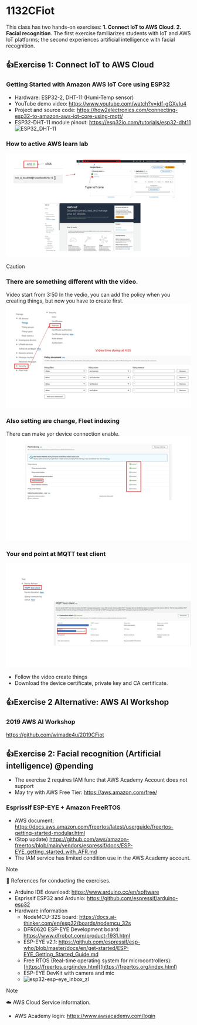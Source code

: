 # 1132CFiot
This class has two hands-on exercises: **1. Connect IoT to AWS Cloud**. **2. Facial recognition**. The first exercise familiarizes students with IoT and AWS IoT platforms; the second experiences artificial intelligence with facial recognition.
## :+1:Exercise 1: Connect IoT to AWS Cloud
### Getting Started with Amazon AWS IoT Core using ESP32 
- Hardware: ESP32-2, DHT-11 (Humi-Temp sensor)
- YouTube demo video: https://www.youtube.com/watch?v=idf-gGXvIu4
- Project and source code: https://how2electronics.com/connecting-esp32-to-amazon-aws-iot-core-using-mqtt/
- ESP32-DHT-11 module pinout: https://esp32io.com/tutorials/esp32-dht11 ![ESP32_DHT-11](https://github.com/iiotntust/1122CFiot/assets/56021651/8e5a4641-ada0-4916-9455-5db77e155f42)
### How to active AWS learn lab
![image](pic/投影片1.JPG)  
> [!CAUTION]
> ### There are something different with the video.
> Video start from 3:50
> In the vedio, you can add the policy when you creating things, but now you have to create first.  
> ![image](pic/投影片2.JPG)  
> ### Also setting are change, Fleet indexing
> There can make yor device connection enable.
> ![image](pic/投影片3.JPG)  
> ### Your end point at MQTT test client
> ![image](pic/投影片4.JPG)  
- Follow the video create things
- Download the device certificate, private key and CA certificate.
## :+1:Exercise 2 Alternative: AWS AI Workshop
### 2019 AWS AI Workshop
https://github.com/wimade4u/2019CFiot

## :+1:Exercise 2: Facial recognition (Artificial intelligence) @pending
- The exercise 2 requires IAM func that AWS Academy Account does not support
- May try with AWS Free Tier: https://aws.amazon.com/free/
### Esprissif ESP-EYE + Amazon FreeRTOS
 - AWS document: https://docs.aws.amazon.com/freertos/latest/userguide/freertos-getting-started-modular.html
 - (Stop update) https://github.com/aws/amazon-freertos/blob/main/vendors/espressif/docs/ESP-EYE_getting_started_with_AFR.md
 - The IAM service has limited condition use in the AWS Academy account.
> [!Note]
> 🧱 References for conducting the exercises.
- Arduino IDE download: https://www.arduino.cc/en/software
- Esprissif ESP32 and Ardunio: https://github.com/espressif/arduino-esp32
- Hardware information
  - NodeMCU-32S board: https://docs.ai-thinker.com/en/esp32/boards/nodemcu_32s
  - DFR0620 ESP-EYE Development board: https://www.dfrobot.com/product-1931.html
  - ESP-EYE v2.1: https://github.com/espressif/esp-who/blob/master/docs/en/get-started/ESP-EYE_Getting_Started_Guide.md
  - Free RTOS (Real-time operating system for microcontrollers):[https://freertos.org/index.html](https://freertos.org/index.html)
  - ESP-EYE DevKit with camera and mic
  - ![esp32-esp-eye_inbox_zl](https://github.com/iiotntust/1122CFiot/assets/56021651/42f42532-19b6-4e53-8db9-e9a11a687e6e)

> [!Note]
> ☁️ AWS Cloud Service information.
- AWS Academy login: https://www.awsacademy.com/login
